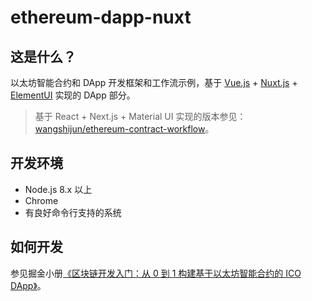 # ethereum-dapp-nuxt

## 这是什么？

以太坊智能合约和 DApp 开发框架和工作流示例，基于 [Vue.js](https://vuejs.org/) + [Nuxt.js](https://nuxtjs.org/) + [ElementUI](http://element-cn.eleme.io/#/zh-CN) 实现的 DApp 部分。

> 基于 React + Next.js + Material UI 实现的版本参见：[wangshijun/ethereum-contract-workflow](https://github.com/wangshijun/ethereum-contract-workflow)。

## 开发环境

* Node.js 8.x 以上
* Chrome
* 有良好命令行支持的系统

## 如何开发

参见掘金小册[《区块链开发入门：从 0 到 1 构建基于以太坊智能合约的 ICO DApp》](https://juejin.im/book/5addb2eb6fb9a07abd0d4557)。
